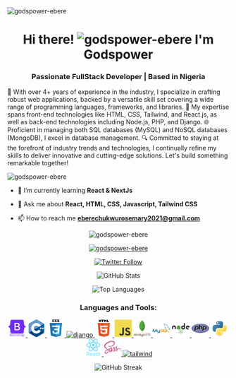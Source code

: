 
 <img src="https://camo.githubusercontent.com/46b8d91ae101191fb187caff3f4ed098a54a02877efda2ada2c8c9adcb2f0eba/68747470733a2f2f692e6962622e636f2f33685371764b6e2f3230393433383631392d32353039316364662d613132362d346539352d613234632d3565666466383035373630362e676966" alt="godspower-ebere" /> 
<h1 align="center">Hi there! 
 <img src="https://user-images.githubusercontent.com/18350557/176309783-0785949b-9127-417c-8b55-ab5a4333674e.gif" alt="godspower-ebere" /> I'm Godspower</h1>
<h3 align="center">Passionate FullStack Developer | Based in Nigeria</h3>

<p> 
 🚀 With over 4+ years of experience in the industry, I specialize in crafting robust web applications, backed by a versatile skill set covering a wide range of programming languages, frameworks, and libraries. 💼 My expertise spans front-end technologies like HTML, CSS, Tailwind, and React.js, as well as back-end technologies including Node.js, PHP, and Django. 🌐 Proficient in managing both SQL databases (MySQL) and NoSQL databases (MongoDB), I excel in database management. 🔍 Committed to staying at the forefront of industry trends and technologies, I continually refine my skills to deliver innovative and cutting-edge solutions. Let's build something remarkable together!
</p>
<img src="https://user-images.githubusercontent.com/74038190/219923823-bf1ce878-c6b8-4faa-be07-93e6b1006521.gif" alt="godspower-ebere" />

- 🌱 I’m currently learning **React & NextJs**

- 💬 Ask me about **React, HTML, CSS, Javascript, Tailwind CSS**

- 📫 How to reach me **eberechukwurosemary2021@gmail.com**




<p align="center"> 
  <img src="https://komarev.com/ghpvc/?username=godspower-ebere&label=Profile%20views&color=0e75b6&style=flat" alt="godspower-ebere" /> 
</p>

<p align="center"> 
  <a href="https://github.com/ryo-ma/github-profile-trophy">
    <img src="https://github-profile-trophy.vercel.app/?username=godspower-ebere&theme=radical" alt="godspower-ebere" />
  </a>
</p>

<p align="center"> 
  <a href="https://twitter.com/" target="blank">
    <img src="https://img.shields.io/twitter/follow/?logo=twitter&style=for-the-badge&color=1DA1F2" alt="Twitter Follow" />
  </a>
</p>

<p align="center">
  <img src="https://github-readme-stats.vercel.app/api?username=godspower-ebere&show_icons=true&theme=radical&count_private=true&include_all_commits=true" alt="GitHub Stats" />
</p>

<p align="center">
  <img src="https://github-readme-stats.vercel.app/api/top-langs/?username=godspower-ebere&layout=compact&theme=radical" alt="Top Languages" />
</p>

<h3 align="center">Languages and Tools:</h3>
<p align="center">
  <a href="https://getbootstrap.com" target="_blank" rel="noreferrer"> <img src="https://raw.githubusercontent.com/devicons/devicon/master/icons/bootstrap/bootstrap-plain-wordmark.svg" alt="bootstrap" width="40" height="40"/> </a> <a href="https://www.w3schools.com/cpp/" target="_blank" rel="noreferrer"> <img src="https://raw.githubusercontent.com/devicons/devicon/master/icons/cplusplus/cplusplus-original.svg" alt="cplusplus" width="40" height="40"/> </a> <a href="https://www.w3schools.com/css/" target="_blank" rel="noreferrer"> <img src="https://raw.githubusercontent.com/devicons/devicon/master/icons/css3/css3-original-wordmark.svg" alt="css3" width="40" height="40"/> </a> <a href="https://www.djangoproject.com/" target="_blank" rel="noreferrer"> <img src="https://cdn.worldvectorlogo.com/logos/django.svg" alt="django" width="40" height="40"/> </a> <a href="https://www.w3.org/html/" target="_blank" rel="noreferrer"> <img src="https://raw.githubusercontent.com/devicons/devicon/master/icons/html5/html5-original-wordmark.svg" alt="html5" width="40" height="40"/> </a> <a href="https://developer.mozilla.org/en-US/docs/Web/JavaScript" target="_blank" rel="noreferrer"> <img src="https://raw.githubusercontent.com/devicons/devicon/master/icons/javascript/javascript-original.svg" alt="javascript" width="40" height="40"/> </a> <a href="https://www.mongodb.com/" target="_blank" rel="noreferrer"> <img src="https://raw.githubusercontent.com/devicons/devicon/master/icons/mongodb/mongodb-original-wordmark.svg" alt="mongodb" width="40" height="40"/> </a> <a href="https://www.mysql.com/" target="_blank" rel="noreferrer"> <img src="https://raw.githubusercontent.com/devicons/devicon/master/icons/mysql/mysql-original-wordmark.svg" alt="mysql" width="40" height="40"/> </a> <a href="https://nodejs.org" target="_blank" rel="noreferrer"> <img src="https://raw.githubusercontent.com/devicons/devicon/master/icons/nodejs/nodejs-original-wordmark.svg" alt="nodejs" width="40" height="40"/> </a> <a href="https://www.php.net" target="_blank" rel="noreferrer"> <img src="https://raw.githubusercontent.com/devicons/devicon/master/icons/php/php-original.svg" alt="php" width="40" height="40"/> </a> <a href="https://www.python.org" target="_blank" rel="noreferrer"> <img src="https://raw.githubusercontent.com/devicons/devicon/master/icons/python/python-original.svg" alt="python" width="40" height="40"/> </a> <a href="https://reactjs.org/" target="_blank" rel="noreferrer"> <img src="https://raw.githubusercontent.com/devicons/devicon/master/icons/react/react-original-wordmark.svg" alt="react" width="40" height="40"/> </a> <a href="https://sass-lang.com" target="_blank" rel="noreferrer"> <img src="https://raw.githubusercontent.com/devicons/devicon/master/icons/sass/sass-original.svg" alt="sass" width="40" height="40"/> </a> <a href="https://tailwindcss.com/" target="_blank" rel="noreferrer"> <img src="https://www.vectorlogo.zone/logos/tailwindcss/tailwindcss-icon.svg" alt="tailwind" width="40" height="40"/> </a> 
</p>

<p align="center">
  <img src="https://github-readme-streak-stats.herokuapp.com/?user=godspower-ebere&theme=radical" alt="GitHub Streak" />
</p>

